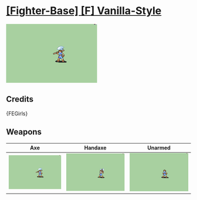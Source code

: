 # [\[Fighter-Base\] \[F\] Vanilla-Style](../%5BFighter-Base%5D%20%5BF%5D%20Vanilla-Style)

<img src="./3.%20Axe/Axe_000.png" alt="[Fighter-Base] [F] Vanilla-Style standing" />

## Credits

{FEGirls}

## Weapons


|Axe |Handaxe |Unarmed |
|  :---: | :---: | :---: |
| <img alt="Axe animation" src="./3.%20Axe/Axe.gif" /> | <img alt="Handaxe animation" src="./4.%20Handaxe/Handaxe.gif" /> | <img alt="Unarmed animation" src="./8.%20Unarmed/Unarmed.gif" /> |
